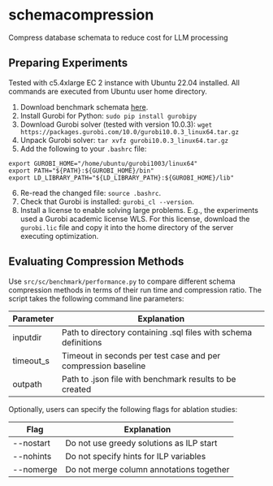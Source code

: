 # schemacompression
Compress database schemata to reduce cost for LLM processing

## Preparing Experiments

Tested with c5.4xlarge EC 2 instance with Ubuntu 22.04 installed. All commands are executed from Ubuntu user home directory.

1. Download benchmark schemata [here](https://drive.google.com/file/d/1KrXwsJKv0L2J9p24cYkvyDxQyfRn5BD-/view?usp=sharing).
2. Install Gurobi for Python: `sudo pip install gurobipy`
3. Download Gurobi solver (tested with version 10.0.3): `wget https://packages.gurobi.com/10.0/gurobi10.0.3_linux64.tar.gz`
4. Unpack Gurobi solver: `tar xvfz gurobi10.0.3_linux64.tar.gz`
5. Add the following to your `.bashrc` file:
```
export GUROBI_HOME="/home/ubuntu/gurobi1003/linux64"
export PATH="${PATH}:${GUROBI_HOME}/bin"
export LD_LIBRARY_PATH="${LD_LIBRARY_PATH}:${GUROBI_HOME}/lib"
```
6. Re-read the changed file: `source .bashrc`.
7. Check that Gurobi is installed: `gurobi_cl --version`.
8. Install a license to enable solving large problems. E.g., the experiments used a Gurobi academic license WLS. For this license, download the `gurobi.lic` file and copy it into the home directory of the server executing optimization.

## Evaluating Compression Methods

Use `src/sc/benchmark/performance.py` to compare different schema compression methods in terms of their run time and compression ratio. The script takes the following command line parameters:

| Parameter | Explanation |
| --- | --- |
| inputdir | Path to directory containing .sql files with schema definitions |
| timeout_s | Timeout in seconds per test case and per compression baseline |
| outpath | Path to .json file with benchmark results to be created |

Optionally, users can specify the following flags for ablation studies:

| Flag | Explanation |
| --- | --- |
| --nostart | Do not use greedy solutions as ILP start |
| --nohints | Do not specify hints for ILP variables |
| --nomerge | Do not merge column annotations together |
